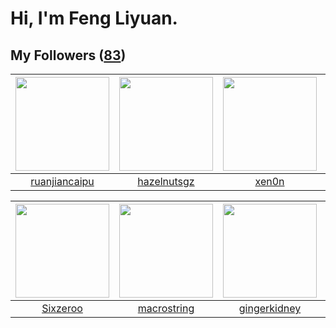 # Hi, I'm Feng Liyuan.

## My Followers ([83](https://github.com/SunRunAway?tab=followers))

| <img src="https://avatars1.githubusercontent.com/u/31336171?v=4" width="150" height="150" /> | <img src="https://avatars3.githubusercontent.com/u/24202964?v=4" width="150" height="150" /> | <img src="https://avatars2.githubusercontent.com/u/1175567?v=4" width="150" height="150" /> | <img src="https://avatars1.githubusercontent.com/u/16526001?v=4" width="150" height="150" /> |
| :------------------------------------------------------------------------------------------: | :------------------------------------------------------------------------------------------: | :-----------------------------------------------------------------------------------------: | :------------------------------------------------------------------------------------------: |
|                       [ruanjiancaipu](https://github.com/ruanjiancaipu)                      |                         [hazelnutsgz](https://github.com/hazelnutsgz)                        |                              [xen0n](https://github.com/xen0n)                              |                            [stuarthu](https://github.com/stuarthu)                           |

| <img src="https://avatars2.githubusercontent.com/u/20949383?v=4" width="150" height="150" /> | <img src="https://avatars0.githubusercontent.com/u/35601156?v=4" width="150" height="150" /> | <img src="https://avatars0.githubusercontent.com/u/29295553?v=4" width="150" height="150" /> | <img src="https://avatars2.githubusercontent.com/u/41463486?v=4" width="150" height="150" /> |
| :------------------------------------------------------------------------------------------: | :------------------------------------------------------------------------------------------: | :------------------------------------------------------------------------------------------: | :------------------------------------------------------------------------------------------: |
|                            [Sixzeroo](https://github.com/Sixzeroo)                           |                         [macrostring](https://github.com/macrostring)                        |                        [gingerkidney](https://github.com/gingerkidney)                       |                             [zibralu](https://github.com/zibralu)                            |